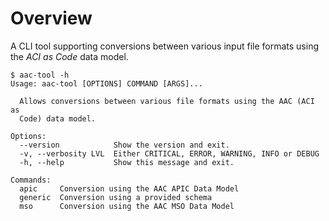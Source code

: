 # Overview

A CLI tool supporting conversions between various input file formats using the *ACI as Code* data model.

```shell
$ aac-tool -h
Usage: aac-tool [OPTIONS] COMMAND [ARGS]...

  Allows conversions between various file formats using the AAC (ACI as
  Code) data model.

Options:
  --version            Show the version and exit.
  -v, --verbosity LVL  Either CRITICAL, ERROR, WARNING, INFO or DEBUG
  -h, --help           Show this message and exit.

Commands:
  apic     Conversion using the AAC APIC Data Model
  generic  Conversion using a provided schema
  mso      Conversion using the AAC MSO Data Model
```
